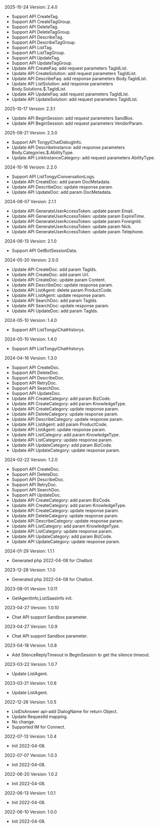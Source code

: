 2025-10-24 Version: 2.4.0
- Support API CreateTag.
- Support API CreateTagGroup.
- Support API DeleteTag.
- Support API DeleteTagGroup.
- Support API DescribeTag.
- Support API DescribeTagGroup.
- Support API ListTag.
- Support API ListTagGroup.
- Support API UpdateTag.
- Support API UpdateTagGroup.
- Update API CreateFaq: add request parameters TagIdList.
- Update API CreateSolution: add request parameters TagIdList.
- Update API DescribeFaq: add response parameters Body.TagIdList.
- Update API ListSolution: add response parameters Body.Solutions.$.TagIdList.
- Update API UpdateFaq: add request parameters TagIdList.
- Update API UpdateSolution: add request parameters TagIdList.


2025-10-17 Version: 2.3.1
- Update API BeginSession: add request parameters SandBox.
- Update API BeginSession: add request parameters VendorParam.


2025-08-21 Version: 2.3.0
- Support API TongyiChatDebugInfo.
- Update API DescribeInstance: add response parameters Body.Categories.$.AbilityType.
- Update API LinkInstanceCategory: add request parameters AbilityType.


2024-10-16 Version: 2.2.0
- Support API ListTongyiConversationLogs.
- Update API CreateDoc: add param DocMetadata.
- Update API DescribeDoc: update response param.
- Update API UpdateDoc: add param DocMetadata.


2024-08-07 Version: 2.1.1
- Update API GenerateUserAccessToken: update param Email.
- Update API GenerateUserAccessToken: update param ExpireTime.
- Update API GenerateUserAccessToken: update param ForeignId.
- Update API GenerateUserAccessToken: update param Nick.
- Update API GenerateUserAccessToken: update param Telephone.


2024-06-13 Version: 2.1.0
- Support API GetBotSessionData.


2024-05-20 Version: 2.0.0
- Update API CreateDoc: add param TagIds.
- Update API CreateDoc: add param Url.
- Update API CreateDoc: update param Content.
- Update API DescribeDoc: update response param.
- Update API ListAgent: delete param ProductCode.
- Update API ListAgent: update response param.
- Update API SearchDoc: add param TagIds.
- Update API SearchDoc: update response param.
- Update API UpdateDoc: add param TagIds.


2024-05-10 Version: 1.4.0
- Support API ListTongyiChatHistorys.


2024-05-10 Version: 1.4.0
- Support API ListTongyiChatHistorys.


2024-04-16 Version: 1.3.0
- Support API CreateDoc.
- Support API DeleteDoc.
- Support API DescribeDoc.
- Support API RetryDoc.
- Support API SearchDoc.
- Support API UpdateDoc.
- Update API CreateCategory: add param BizCode.
- Update API CreateCategory: add param KnowledgeType.
- Update API CreateCategory: update response param.
- Update API DeleteCategory: update response param.
- Update API DescribeCategory: update response param.
- Update API ListAgent: add param ProductCode.
- Update API ListAgent: update response param.
- Update API ListCategory: add param KnowledgeType.
- Update API ListCategory: update response param.
- Update API UpdateCategory: add param BizCode.
- Update API UpdateCategory: update response param.


2024-02-22 Version: 1.2.0
- Support API CreateDoc.
- Support API DeleteDoc.
- Support API DescribeDoc.
- Support API RetryDoc.
- Support API SearchDoc.
- Support API UpdateDoc.
- Update API CreateCategory: add param BizCode.
- Update API CreateCategory: add param KnowledgeType.
- Update API CreateCategory: update response param.
- Update API DeleteCategory: update response param.
- Update API DescribeCategory: update response param.
- Update API ListCategory: add param KnowledgeType.
- Update API ListCategory: update response param.
- Update API UpdateCategory: add param BizCode.
- Update API UpdateCategory: update response param.


2024-01-29 Version: 1.1.1
- Generated php 2022-04-08 for Chatbot.

2023-12-28 Version: 1.1.0
- Generated php 2022-04-08 for Chatbot.

2023-08-01 Version: 1.0.11
- GetAgentInfo,ListSaasInfo init.

2023-04-27 Version: 1.0.10
- Chat API support Sandbox parameter.

2023-04-27 Version: 1.0.9
- Chat API support Sandbox parameter.

2023-04-18 Version: 1.0.8
- Add SilenceReplyTimeout in BeginSession to get the silence timeout.

2023-03-22 Version: 1.0.7
- Update ListAgent.

2023-03-21 Version: 1.0.6
- Update ListAgent.

2022-12-26 Version: 1.0.5
- ListDsAnswer api-add DialogName for return Object.
- Update RequestId mapping.
- No change.
- Supported IM for Connect.

2022-07-13 Version: 1.0.4
- Init 2022-04-08.

2022-07-07 Version: 1.0.3
- Init 2022-04-08.

2022-06-20 Version: 1.0.2
- Init 2022-04-08.

2022-06-13 Version: 1.0.1
- Init 2022-04-08.

2022-06-10 Version: 1.0.0
- Init 2022-04-08.

